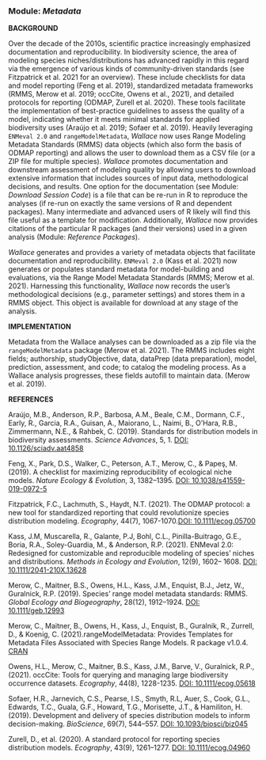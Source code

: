 ### **Module:** ***Metadata***

**BACKGROUND**

Over the decade of the 2010s, scientific practice increasingly emphasized documentation and reproducibility. In biodiversity science, the area of modeling species niches/distributions has advanced rapidly in this regard via the emergence of various kinds of community-driven standards (see Fitzpatrick et al. 2021 for an overview). These include checklists for data and model reporting (Feng et al. 2019), standardized metadata frameworks (RMMS, Merow et al. 2019; occCite, Owens et al., 2021), and detailed protocols for reporting (ODMAP, Zurell et al. 2020). These tools facilitate the implementation of best-practice guidelines to assess the quality of a model, indicating whether it meets minimal standards for applied biodiversity uses (Araújo et al. 2019; Sofaer et al. 2019). Heavily leveraging `ENMeval 2.0` and `rangeModelMetadata`, *Wallace* now uses Range Modeling Metadata Standards (RMMS) data objects (which also form the basis of ODMAP reporting) and allows the user to download them as a CSV file (or a ZIP file for multiple species). *Wallace* promotes documentation and downstream assessment of modeling quality by allowing users to download extensive information that includes sources of input data, methodological decisions, and results. One option for the documentation (see Module: *Download Session Code*) is a file that can be re-run in R to reproduce the analyses (if re-run on exactly the same versions of R and dependent packages). Many intermediate and advanced users of R likely will find this file useful as a template for modification. Additionally, *Wallace* now provides citations of the particular R packages (and their versions) used in a given analysis (Module: *Reference Packages*).

*Wallace* generates and provides a variety of metadata objects that facilitate documentation and reproducibility. `ENMeval 2.0` (Kass et al. 2021) now generates or populates standard metadata for model-building and evaluations, via the Range Model Metadata Standards (RMMS; Merow et al. 2021). Harnessing this functionality, *Wallace* now records the user’s methodological decisions (e.g., parameter settings) and stores them in a RMMS object. This object is available for download at any stage of the analysis.

**IMPLEMENTATION**

Metadata from the Wallace analyses can be downloaded as a zip file via the `rangeModelMetadata` package (Merow et al. 2021). The RMMS includes eight fields; authorship, studyObjective, data, dataPrep (data preparation), model, prediction, assessment, and code; to catalog the modeling process. As a Wallace analysis progresses, these fields autofill to maintain data. (Merow et al. 2019).

**REFERENCES**

Araújo, M.B., Anderson, R.P., Barbosa, A.M., Beale, C.M., Dormann, C.F., Early, R., Garcia, R.A., Guisan, A., Maiorano, L., Naimi, B., O’Hara, R.B., Zimmermann, N.E., & Rahbek, C. (2019). Standards for distribution models in biodiversity assessments. *Science Advances*, 5, 1. <a href="https://doi.org/10.1126/sciadv.aat4858" target="_blank">DOI: 10.1126/sciadv.aat4858</a>

Feng, X., Park, D.S., Walker, C., Peterson, A.T., Merow, C., & Papeş, M. (2019). A checklist for maximizing reproducibility of ecological niche models. *Nature Ecology & Evolution*, 3, 1382–1395. <a href="https://doi.org/10.1038/s41559-019-0972-5" target="_blank">DOI: 10.1038/s41559-019-0972-5</a>

Fitzpatrick, F.C., Lachmuth, S., Haydt, N.T. (2021). The ODMAP protocol: a new tool for standardized reporting that could revolutionize species distribution modeling. *Ecography*, 44(7), 1067-1070.<a href="https://doi.org/10.1111/ecog.05700" target="_blank">DOI: 10.1111/ecog.05700</a>

Kass, J.M, Muscarella, R., Galante, P.J, Bohl, C.L., Pinilla-Buitrago, G.E., Boria, R.A., Soley-Guardia, M., & Anderson, R.P. (2021). ENMeval 2.0: Redesigned for customizable and reproducible modeling of species’ niches and distributions. *Methods in Ecology and Evolution*, 12(9), 1602– 1608. <a href="https://doi.org/10.1111/2041-210X.13628" target="_blank">DOI: 10.1111/2041-210X.13628</a>

Merow, C., Maitner, B.S., Owens, H.L., Kass, J.M., Enquist, B.J., Jetz, W., Guralnick, R.P. (2019). Species’ range model metadata standards: RMMS. *Global Ecology and Biogeography*, 28(12), 1912–1924. <a href="https://doi.org/10.1111/geb.12993" target="_blank">DOI: 10.1111/geb.12993</a>

Merow, C.,  Maitner, B., Owens, H., Kass, J., Enquist, B., Guralnik, R.,  Zurrell, D., & Koenig, C. (2021).rangeModelMetadata: Provides Templates for Metadata Files Associated with Species Range Models. R package v1.0.4. <a href="https://CRAN.R-project.org/package=rangeModelMetadata" target="_blank">CRAN</a> 

Owens, H.L., Merow, C., Maitner, B.S., Kass, J.M., Barve, V., Guralnick, R.P., (2021). occCite: Tools for querying and managing large biodiversity occurrence datasets. *Ecography*, 44(8), 1228-1235. <a href="https://doi.org/10.1111/ecog.05618" target="_blank">DOI: 10.1111/ecog.05618</a>

Sofaer, H.R., Jarnevich, C.S., Pearse, I.S., Smyth, R.L, Auer, S., Cook, G.L., Edwards, T.C., Guala, G.F., Howard, T.G., Morisette, J.T., & Hamiliton, H. (2019). Development and delivery of species distribution models to inform decision-making. *BioScience*, 69(7), 544–557. <a href="https://doi.org/10.1093/biosci/biz045" target="_blank">DOI: 10.1093/biosci/biz045</a>

Zurell, D., et al. (2020). A standard protocol for reporting species distribution models. *Ecography*, 43(9), 1261–1277. <a href="https://doi.org/10.1111/ecog.04960" target="_blank">DOI: 10.1111/ecog.04960</a>
